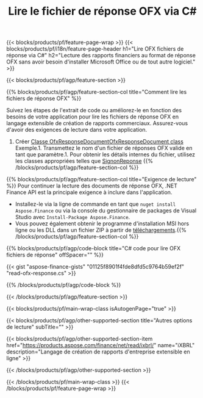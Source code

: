 ﻿---
title: Lire le fichier de réponse OFX via C#
description: Exemple de code pour la lecture du fichier de réponses OFX. Utilisez l'exemple de code API pour lire les fichiers de réponse du lot OFX dans les applications basées sur .NET. 
url: /fr/net/read/ofx-response/
family: finance
platformtag: net
feature: read
informat: OFX response
outformat: 
otherformats: 
---
{{< blocks/products/pf/feature-page-wrap >}}
{{< blocks/products/pf/i18n/feature-page-header h1="Lire OFX fichiers de réponse via C#" h2="Lecture des rapports financiers au format de réponse OFX sans avoir besoin d\'installer Microsoft Office ou de tout autre logiciel." >}}

{{< blocks/products/pf/agp/feature-section >}}

{{% blocks/products/pf/agp/feature-section-col title="Comment lire les fichiers de réponse OFX" %}}

Suivez les étapes de l'extrait de code ou améliorez-le en fonction des besoins de votre application pour lire les fichiers de réponse OFX en langage extensible de création de rapports commerciaux. Assurez-vous d'avoir des exigences de lecture dans votre application.

1. Créer [Classe OfxResponseDocumentOfxResponseDocument class](https://apireference.aspose.com/finance/net/aspose.finance.ofx/ofxresponsedocument) Exemple.1. Transmettez le nom d'un fichier de réponses OFX valide en tant que paramètre.1. Pour obtenir les détails internes du fichier, utilisez les classes appropriées telles que [SignonReponse](https://apireference.aspose.com/finance/net/aspose.finance.ofx.signon/signonresponse)
{{% /blocks/products/pf/agp/feature-section-col %}}

{{% blocks/products/pf/agp/feature-section-col title="Exigence de lecture" %}}
Pour continuer la lecture des documents de réponse OFX, .NET Finance API est la principale exigence à inclure dans l'application. 
- Installez-le via la ligne de commande en tant que ```nuget install Aspose.Finance``` ou via la console du gestionnaire de packages de Visual Studio avec ```Install-Package Aspose.Finance```.
- Vous pouvez également obtenir le programme d'installation MSI hors ligne ou les DLL dans un fichier ZIP à partir de [téléchargements](https://downloads.aspose.com/finance/net).{{% /blocks/products/pf/agp/feature-section-col %}}

{{% blocks/products/pf/agp/code-block title="C# code pour lire OFX fichiers de réponse" offSpacer="" %}}

{{< gist "aspose-finance-gists" "01125f8901f4fde8dfd5c9764b59ef2f" "read-ofx-response.cs" >}}

{{% /blocks/products/pf/agp/code-block %}}

{{< /blocks/products/pf/agp/feature-section >}}

{{< blocks/products/pf/main-wrap-class isAutogenPage="true" >}}

{{< blocks/products/pf/agp/other-supported-section title="Autres options de lecture" subTitle="" >}}

{{< blocks/products/pf/agp/other-supported-section-item href="https://products.aspose.com/finance/net/read/ixbrl/" name="iXBRL" description="Langage de création de rapports d\'entreprise extensible en ligne" >}}

{{< /blocks/products/pf/agp/other-supported-section >}}

{{< /blocks/products/pf/main-wrap-class >}}
{{< /blocks/products/pf/feature-page-wrap >}}
